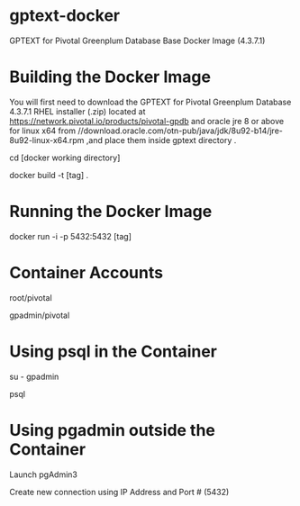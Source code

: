 # gptext-docker
GPTEXT for Pivotal Greenplum Database Base Docker Image (4.3.7.1)

# Building the Docker Image
You will first need to download the GPTEXT for Pivotal Greenplum Database 4.3.7.1 RHEL installer (.zip) located at https://network.pivotal.io/products/pivotal-gpdb and oracle jre 8 or above for linux x64 from //download.oracle.com/otn-pub/java/jdk/8u92-b14/jre-8u92-linux-x64.rpm ,and place them inside gptext directory .

cd [docker working directory]

docker build -t [tag] .

# Running the Docker Image
docker run -i -p 5432:5432 [tag]

# Container Accounts
root/pivotal

gpadmin/pivotal

# Using psql in the Container
su - gpadmin

psql

# Using pgadmin outside the Container
Launch pgAdmin3

Create new connection using IP Address and Port # (5432)

